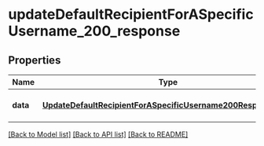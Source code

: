 # updateDefaultRecipientForASpecificUsername_200_response

## Properties
Name | Type | Description | Notes
------------ | ------------- | ------------- | -------------
**data** | [**UpdateDefaultRecipientForASpecificUsername200ResponseData**](UpdateDefaultRecipientForASpecificUsername200ResponseData.md) |  | [optional] [default to null]

[[Back to Model list]](../README.md#documentation-for-models) [[Back to API list]](../README.md#documentation-for-api-endpoints) [[Back to README]](../README.md)


